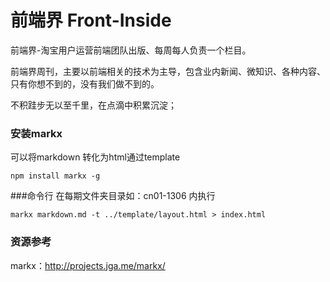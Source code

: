 前端界 Front-Inside
============
前端界-淘宝用户运营前端团队出版、每周每人负责一个栏目。

前端界周刊，主要以前端相关的技术为主导，包含业内新闻、微知识、各种内容、只有你想不到的，没有我们做不到的。

不积跬步无以至千里，在点滴中积累沉淀；


### 安装markx
可以将markdown 转化为html通过template


	npm install markx -g


###命令行
在每期文件夹目录如：cn01-1306 内执行

	markx markdown.md -t ../template/layout.html > index.html
	
### 资源参考

markx：http://projects.jga.me/markx/


